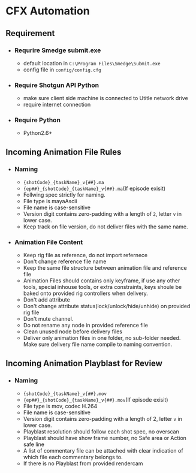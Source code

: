 # CFX Automation 

## Requirement
+ ### Requrire Smedge submit.exe
    + default location in `C:\Program Files\Smedge\Submit.exe`
    + config file in `config/config.cfg`

+ ### Require Shotgun API Python
    + make sure client side machine is connected to Utitle network drive
    + require internet connection

+ ### Require Python 
    + Python2.6+

## Incoming Animation File Rules
+ ### Naming
    - `{shotCode}_{taskName}_v{##}.ma`
    - `{ep##}_{shotCode}_{taskName}_v{##}.ma`(If episode exisit)
    - Follwing spec strictly for naming.
    - File type is mayaAscii
    - File name is case-sensitive
    - Version digit contains zero-padding with a length of `2`, letter `v` in lower case.
    - Keep track on file version, do not deliver files with the same name.
+ ### Animation File Content
    - Keep rig file as reference, do not import refernece
    - Don't change reference file name
    - Keep the same file structure between animation file and reference file
    - Animation Files should contains only keyframe, if use any other tools, special inhouse tools, or extra constraints, keys shoule be baked onto provided rig controllers when delivery.
    - Don't add attribute
    - Don't change attribute status(lock/unlock/hide/unhide) on provided rig file
    - Don't mute channel.
    - Do not rename any node in provided reference file
    - Clean unused node before delivery files
    - Deliver only animation files in one folder, no sub-folder needed. Make sure delivery file name compile to naming convention.

## Incoming Animation Playblast for Review
+ ### Naming
    - `{shotCode}_{taskName}_v{##}.mov`
    - `{ep##}_{shotCode}_{taskName}_v{##}.mov`(If episode exisit)
    - File type is mov, codec H.264
    - File name is case-sensitive
    - Version digit contains zero-padding with a length of 2, letter `v` in lower case.
    - Playblast resolution should follow each shot spec, no overscan
    - Playblast should have show frame number, no Safe area or Action safe line    
    - A list of commentary file can be attached with clear indication of which file each commentary belongs to. 
    - If there is no Playblast from provided rendercam
